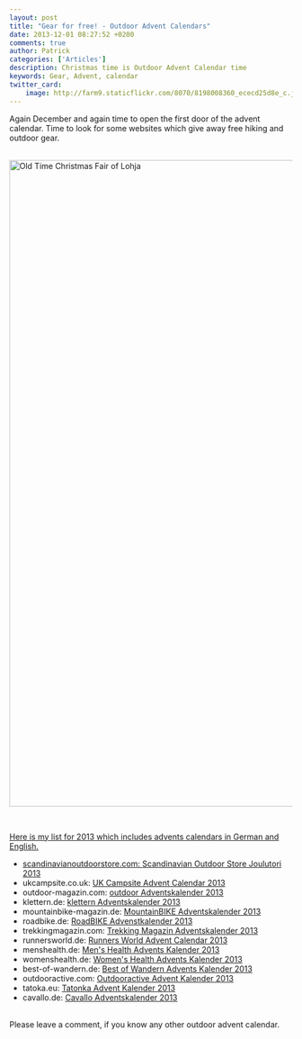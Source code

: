 ```yaml
---
layout: post
title: "Gear for free! - Outdoor Advent Calendars"
date: 2013-12-01 08:27:52 +0200
comments: true
author: Patrick
categories: ['Articles']
description: Christmas time is Outdoor Advent Calendar time
keywords: Gear, Advent, calendar
twitter_card:
    image: http://farm9.staticflickr.com/8070/8198008360_ececd25d8e_c.jpg
---
```

Again December and again time to open the first door of the advent calendar. Time to look for some websites which give away free hiking and outdoor gear. <br><br>

<a href="http://www.flickr.com/photos/90204224@N07/8198008360"><img src="http://farm9.staticflickr.com/8070/8198008360_ececd25d8e_c.jpg" width="1150" alt="Old Time Christmas Fair of Lohja">
<!--more--><br>

Here is my list for 2013 which includes advents calendars in German and English.

*  scandinavianoutdoorstore.com: <a href="http://www.scandinavianoutdoorstore.com/joulutori/" target="_blank">Scandinavian Outdoor Store Joulutori 2013</a>
* ukcampsite.co.uk: <a href="http://www.ukcampsite.co.uk/advent/" target="_blank">UK Campsite Advent Calendar 2013</a>
*  outdoor-magazin.com: <a href="http://www.outdoor-magazin.com/advent.370588.3.htm#" target="_blank">outdoor Adventskalender 2013</a>
*  klettern.de: <a href="http://www.klettern.de/news/adventskalender.370590.5.htm" target="_blank">klettern Adventskalender 2013</a>
*  mountainbike-magazin.de: <a href="http://www.mountainbike-magazin.de/advent.370589.2.htm#" target="_blank">MountainBIKE Adventskalender 2013</a>
*  roadbike.de: <a href="http://www.roadbike.de/advent.370547.9.htm" target="_blank">RoadBIKE Advenstkalender 2013</a>
* trekkingmagazin.com: <a href="http://www.trekkingmagazin.com/" target="_blank">Trekking Magazin Adventskalender 2013</a>
* runnersworld.de: <a href="http://www.runnersworld.de/community/adventskalender-2013.280852.htm" target="_blank">Runners World Advent Calendar 2013</a>
* menshealth.de: <a href="http://www.menshealth.de/life/lifestyle/24-starke-gewinne-warten-hier-auf-sie.138987.htm" target="_blank">Men&#39;s Health Advents Kalender 2013</a>
* womenshealth.de: <a href="http://www.womenshealth.de/life/lebensart/einfach-klicken-und-mitmachen.3496.htm" target="_blank">Women&#39;s Health Advents Kalender 2013</a> 
* best-of-wandern.de: <a href="http://www.best-of-wandern.de/index.php/aktionen/adventskalender" target="_blank">Best of Wandern Advents Kalender 2013</a>
* outdooractive.com: <a href="http://blog.outdooractive.com/de/2013/11/28/der-outdooractive-com-adventskalender-%E2%80%93-mitmachen-und-gewinnen/" target="_blank">Outdooractive Advent Kalender 2013</a>
* tatoka.eu: <a href="http://adventskalender.tatonka.eu/" target="_blank">Tatonka Advent Kalender 2013</a>
* cavallo.de: <a href="http://www.cavallo.de/advent.370591.233219.htm?odckampagne=adv13-hbg" target="_blank">Cavallo Adventskalender 2013</a><br><br>

Please leave a comment, if you know any other outdoor advent calendar.